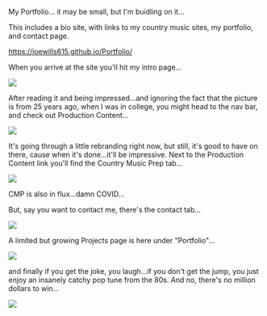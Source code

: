 My Portfolio...
it may be small, but I'm buidling on it...

This includes a bio site, with links to my country music sites, 
my portfolio, and contact page.

https://joewills615.github.io/Portfolio/

When you arrive at the site you'll hit my intro page...

<img src=".assests/portfolio_main_page.PNG">

After reading it and being impressed...and ignoring the fact that the 
picture is from 25 years ago, when I was in college, you might head to 
the nav bar, and check out Production Content...

<img src=".assests\portfolio_projects_page.PNG">

It's going through a little rebranding right now, but still, 
it's good to have on there, cause when it's done...it'll
be impressive. Next to the Production Content link you'll
find the Country Music Prep tab...

<img src=".assests/portfolio_cmp_page.PNG">

CMP is also in flux...damn COVID...

But, say you want to contact me, there's the contact tab...

<img src=".assests.portfolio_contact_page.PNG">

A limited but growing Projects page is here under "Portfolio"...

<img src=".assests.portfolio_projects_page.PNG">

and finally if you get the joke, you laugh...if you 
don't get the jump, you just enjoy an insanely catchy 
pop tune from the 80s. And no, there's no million dollars to win...

<img src=".assests.portfolio_milliondollar_page.PNG">





























